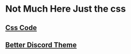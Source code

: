 # Not Much Here Just the css
## [Css Code](https://github.com/blan3bo1/Undertale-Discord-Theme/tree/main/Themes)

## [Better Discord Theme](https://coming-soon-web-ajm.pages.dev/)
